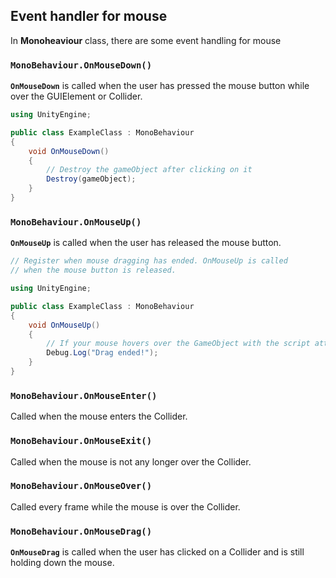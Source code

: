 ## Event handler for mouse

In **Monoheaviour** class, there are some event handling for mouse

### `MonoBehaviour.OnMouseDown()`
**`OnMouseDown`** is called when the user has pressed the mouse button while over the GUIElement or Collider.
```cs
using UnityEngine;

public class ExampleClass : MonoBehaviour
{
    void OnMouseDown()
    {
        // Destroy the gameObject after clicking on it
        Destroy(gameObject);
    }
}
```



### `MonoBehaviour.OnMouseUp()`
**`OnMouseUp`** is called when the user has released the mouse button.

```cs
// Register when mouse dragging has ended. OnMouseUp is called
// when the mouse button is released.

using UnityEngine;

public class ExampleClass : MonoBehaviour
{
    void OnMouseUp()
    {
        // If your mouse hovers over the GameObject with the script attached, output this message
        Debug.Log("Drag ended!");
    }
}
```

### `MonoBehaviour.OnMouseEnter()`
Called when the mouse enters the Collider.


### `MonoBehaviour.OnMouseExit()`
Called when the mouse is not any longer over the Collider.


### `MonoBehaviour.OnMouseOver()`
Called every frame while the mouse is over the Collider.


### `MonoBehaviour.OnMouseDrag()`
**`OnMouseDrag`** is called when the user has clicked on a Collider and is still holding down the mouse.







